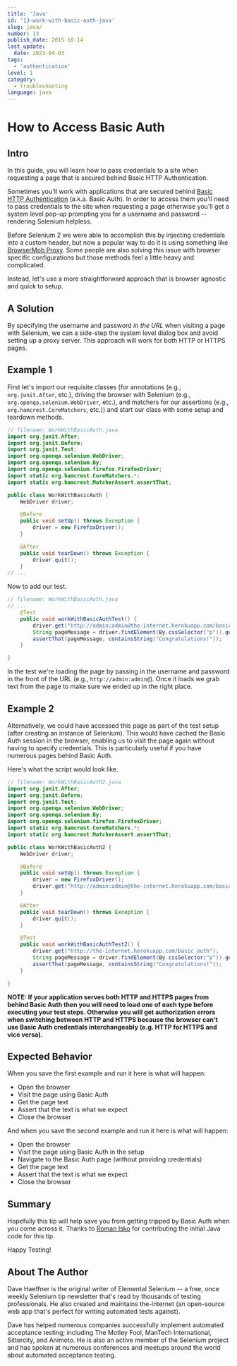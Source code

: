 ```yaml
---
title: 'Java'
id: '13-work-with-basic-auth-java'
slug: java/
number: 13
publish_date: 2015-10-14
last_update:
  date: 2023-04-03
tags:
  - 'authentication'
level: 1
category:
  - troubleshooting
language: java
---
```


# How to Access Basic Auth

## Intro

In this guide, you will learn how to pass credentials to a site when requesting a page that is secured behind Basic HTTP Authentication.

Sometimes you'll work with applications that are secured behind [Basic HTTP Authentication](http://en.wikipedia.org/wiki/Basic_access_authentication) (a.k.a. Basic Auth). In order to access them you'll need to pass credentials to the site when requesting a page otherwise you'll get a system level pop-up prompting you for a username and password -- rendering Selenium helpless.

Before Selenium 2 we were able to accomplish this by injecting credentials into a custom header, but now a popular way to do it is using something like [BrowserMob Proxy](http://bmp.lightbody.net/). Some people are also solving this issue with browser specific configurations but those methods feel a little heavy and complicated.

Instead, let's use a more straightforward approach that is browser agnostic and quick to setup.

## A Solution

By specifying the username and password _in the URL_ when visiting a page with Selenium, we can a side-step the system level dialog box and avoid setting up a proxy server. This approach will work for both HTTP or HTTPS pages.

## Example 1

First let's import our requisite classes (for annotations (e.g., `org.junit.After`, etc.), driving the browser with Selenium (e.g., `org.openqa.selenium.WebDriver`, etc.), and matchers for our assertions (e.g., `org.hamcrest.CoreMatchers`, etc.)) and start our class with some setup and teardown methods.

```java
// filename: WorkWithBasicAuth.java
import org.junit.After;
import org.junit.Before;
import org.junit.Test;
import org.openqa.selenium.WebDriver;
import org.openqa.selenium.By;
import org.openqa.selenium.firefox.FirefoxDriver;
import static org.hamcrest.CoreMatchers.*;
import static org.hamcrest.MatcherAssert.assertThat;

public class WorkWithBasicAuth {
    WebDriver driver;

    @Before
    public void setUp() throws Exception {
        driver = new FirefoxDriver();
    }

    @After
    public void tearDown() throws Exception {
        driver.quit();
    }
// ...
```

Now to add our test.

```java
// filename: WorkWithBasicAuth.java
// ...
    @Test
    public void workWithBasicAuthTest() {
        driver.get("http://admin:admin@the-internet.herokuapp.com/basic_auth");
        String pageMessage = driver.findElement(By.cssSelector("p")).getText();
        assertThat(pageMessage, containsString("Congratulations!"));
    }

}
```

In the test we're loading the page by passing in the username and password in the front of the URL (e.g., `http://admin:admin@`). Once it loads we grab text from the page to make sure we ended up in the right place.

## Example 2

Alternatively, we could have accessed this page as part of the test setup (after creating an instance of Selenium). This would have cached the Basic Auth session in the browser, enabling us to visit the page again without having to specify credentials. This is particularly useful if you have numerous pages behind Basic Auth.

Here's what the script would look like.

```java
// filename: WorkWithBasicAuth2.java
import org.junit.After;
import org.junit.Before;
import org.junit.Test;
import org.openqa.selenium.WebDriver;
import org.openqa.selenium.By;
import org.openqa.selenium.firefox.FirefoxDriver;
import static org.hamcrest.CoreMatchers.*;
import static org.hamcrest.MatcherAssert.assertThat;

public class WorkWithBasicAuth2 {
    WebDriver driver;

    @Before
    public void setUp() throws Exception {
        driver = new FirefoxDriver();
        driver.get("http://admin:admin@the-internet.herokuapp.com/basic_auth");
    }

    @After
    public void tearDown() throws Exception {
        driver.quit();
    }

    @Test
    public void workWithBasicAuthTest2() {
        driver.get("http://the-internet.herokuapp.com/basic_auth");
        String pageMessage = driver.findElement(By.cssSelector("p")).getText();
        assertThat(pageMessage, containsString("Congratulations!"));
    }

}
```

__NOTE: If your application serves both HTTP and HTTPS pages from behind Basic Auth then you will need to load one of each type before executing your test steps. Otherwise you will get authorization errors when switching between HTTP and HTTPS because the browser can't use Basic Auth credentials interchangeably (e.g. HTTP for HTTPS and vice versa).__

## Expected Behavior

When you save the first example and run it here is what will happen:

+ Open the browser
+ Visit the page using Basic Auth
+ Get the page text
+ Assert that the text is what we expect
+ Close the browser

And when you save the second example and run it here is what will happen:

+ Open the browser
+ Visit the page using Basic Auth in the setup
+ Navigate to the Basic Auth page (without providing credentials)
+ Get the page text
+ Assert that the text is what we expect
+ Close the browser

## Summary

Hopefully this tip will help save you from getting tripped by Basic Auth when you come across it.
Thanks to [Roman Isko](https://github.com/RomanIsko) for contributing the initial Java code for this tip.

Happy Testing!

## About The Author

Dave Haeffner is the original writer of Elemental Selenium -- a free, once weekly Selenium tip newsletter that's read by thousands of testing professionals. He also created and maintains the-internet (an open-source web app that's perfect for writing automated tests against).

Dave has helped numerous companies successfully implement automated acceptance testing; including The Motley Fool, ManTech International, Sittercity, and Animoto. He is also an active member of the Selenium project and has spoken at numerous conferences and meetups around the world about automated acceptance testing.